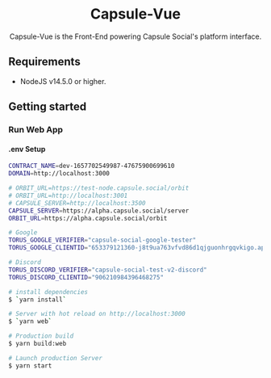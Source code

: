 <div align="center">

<h1>Capsule-Vue</h1>

Capsule-Vue is the Front-End powering Capsule Social's platform interface.

</div>

## Requirements

- NodeJS v14.5.0 or higher.

## Getting started


### Run Web App

#### .env Setup

```bash
CONTRACT_NAME=dev-1657702549987-47675900699610
DOMAIN=http://localhost:3000

# ORBIT_URL=https://test-node.capsule.social/orbit
# ORBIT_URL=http://localhost:3001
# CAPSULE_SERVER=http://localhost:3500
CAPSULE_SERVER=https://alpha.capsule.social/server
ORBIT_URL=https://alpha.capsule.social/orbit

# Google
TORUS_GOOGLE_VERIFIER="capsule-social-google-tester"
TORUS_GOOGLE_CLIENTID="653379121360-j8t9ua763vfvd86d1qjguonhrgqvkigo.apps.googleusercontent.com"

# Discord
TORUS_DISCORD_VERIFIER="capsule-social-test-v2-discord"
TORUS_DISCORD_CLIENTID="906210984396468275"
```

```bash
# install dependencies
$ `yarn install`

# Server with hot reload on http://localhost:3000
$ `yarn web`

# Production build
$ yarn build:web

# Launch production Server
$ yarn start
